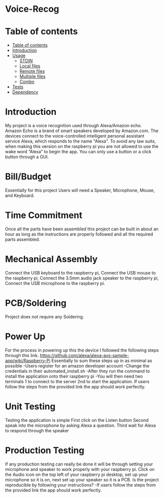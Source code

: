 # Voice-Recog

Table of contents
=================
  * [Table of contents](#table-of-contents)
  * [Introduction](Introduction)
  * [Usage](#usage)
    * [STDIN](#stdin)
    * [Local files](#local-files)
    * [Remote files](#remote-files)
    * [Multiple files](#multiple-files)
    * [Combo](#combo)
  * [Tests](#tests)
  * [Dependency](#dependency)
# Introduction
My project is a voice recognition used through Alexa/Amazon echo. Amazon Echo is a brand of smart speakers developed by Amazon.com. The devices connect to the voice-controlled intelligent personal assistant service Alexa, which responds to the name "Alexa". To avoid any law suits, when making this version on the raspberry pi you are not allowed to use the wake word “Alexa” to begin the app. You can only use a button or a click button through a GUI.

# Bill/Budget 
Essentially for this project Users will need a Speaker, Microphone, Mouse, and Keyboard.

# Time Commitment
Once all the parts have been assembled this project can be built in about an hour as long as the instructions are properly followed and all the required parts assembled.

# Mechanical Assembly
Connect the USB keyboard to the raspberry pi, Connect the USB mouse to the raspberry pi, Connect the 3.5mm audio jack speaker to the raspberry pi, Connect the USB microphone to the raspberry pi.

# PCB/Soldering
Project does not require any Soldering.

# Power Up
For the process in powering up this the device I followed the following steps through this link.
https://github.com/alexa/alexa-avs-sample-app/wiki/Raspberry-Pi
Essentially to sum these steps up in as minimal as possible
-Users register for an amazon developer account
-Change the credentials in their automated_install.sh
-After they run the command to install the application onto their raspberry pi
-You will then need two terminals 1 to connect to the server 2nd to start the application.
If users follow the steps from the provided link the app should work perfectly.

# Unit Testing
Testing the application is simple
First click on the Listen button 
Second speak into the microphone by asking Alexa a question.
Third wait for Alexa to respond through the speaker 
 
# Production Testing
If any production testing can really be done it will be through setting your microphone and speaker to work properly with your raspberry pi. Click on the Audio icon on the top left of your raspberry pi desktop, set up your microphone so it is on, next set up your speaker so it is a PCB.
Is the project reproducible by following your instructions?
-If users follow the steps from the provided link the app should work perfectly.
